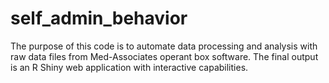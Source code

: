 # self_admin_behavior
The purpose of this code is to automate data processing and analysis with raw data files from Med-Associates operant box software. The final output is an R Shiny web application with interactive capabilities. 

